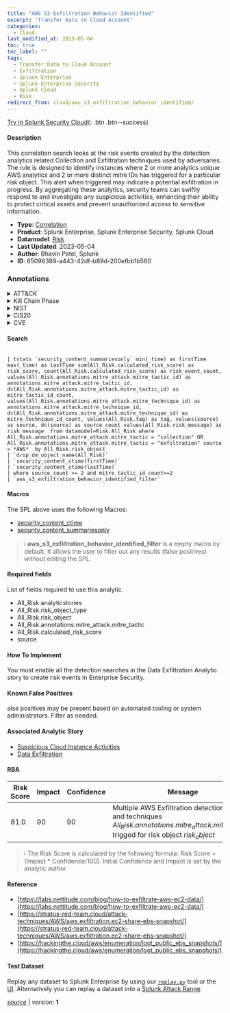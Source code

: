 ```yaml
---
title: "AWS S3 Exfiltration Behavior Identified"
excerpt: "Transfer Data to Cloud Account"
categories:
  - Cloud
last_modified_at: 2023-05-04
toc: true
toc_label: ""
tags:
  - Transfer Data to Cloud Account
  - Exfiltration
  - Splunk Enterprise
  - Splunk Enterprise Security
  - Splunk Cloud
  - Risk
redirect_from: cloud/aws_s3_exfiltration_behavior_identified/
---
```




[Try in Splunk Security Cloud](https://www.splunk.com/en_us/cyber-security.html){: .btn .btn--success}

#### Description

This correlation search looks at the risk events created by the detection analytics related Collection and Exfiltration techniques used by adversaries. The rule is designed to identify instances where 2 or more analytics unique AWS analytics and 2 or more distinct mitre IDs has triggered for a particular risk object. This alert when triggered may indicate a potential exfiltration in progress. By aggregating these analytics, security teams can swiftly respond to and investigate any suspicious activities, enhancing their ability to protect critical assets and prevent unauthorized access to sensitive information.

- **Type**: [Correlation](https://github.com/splunk/security_content/wiki/Detection-Analytic-Types)
- **Product**: Splunk Enterprise, Splunk Enterprise Security, Splunk Cloud
- **Datamodel**: [Risk](https://docs.splunk.com/Documentation/CIM/latest/User/Risk)
- **Last Updated**: 2023-05-04
- **Author**: Bhavin Patel, Splunk
- **ID**: 85096389-a443-42df-b89d-200efbb1b560

### Annotations
<details>
  <summary>ATT&CK</summary>

<div markdown="1">

#### [ATT&CK](https://attack.mitre.org/)

| ID          | Technique   | Tactic         |
| ----------- | ----------- |--------------- |
| [T1537](https://attack.mitre.org/techniques/T1537/) | Transfer Data to Cloud Account | Exfiltration |

</div>
</details>


<details>
  <summary>Kill Chain Phase</summary>

<div markdown="1">

* Actions On Objectives


</div>
</details>


<details>
  <summary>NIST</summary>

<div markdown="1">

* DE.AE



</div>
</details>

<details>
  <summary>CIS20</summary>

<div markdown="1">

* CIS 10



</div>
</details>

<details>
  <summary>CVE</summary>

<div markdown="1">


</div>
</details>


#### Search

```

| tstats `security_content_summariesonly` min(_time) as firstTime max(_time) as lastTime sum(All_Risk.calculated_risk_score) as risk_score, count(All_Risk.calculated_risk_score) as risk_event_count, values(All_Risk.annotations.mitre_attack.mitre_tactic_id) as annotations.mitre_attack.mitre_tactic_id, dc(All_Risk.annotations.mitre_attack.mitre_tactic_id) as mitre_tactic_id_count, values(All_Risk.annotations.mitre_attack.mitre_technique_id) as annotations.mitre_attack.mitre_technique_id, dc(All_Risk.annotations.mitre_attack.mitre_technique_id) as mitre_technique_id_count, values(All_Risk.tag) as tag, values(source) as source, dc(source) as source_count values(All_Risk.risk_message) as risk_message  from datamodel=Risk.All_Risk where All_Risk.annotations.mitre_attack.mitre_tactic = "collection" OR All_Risk.annotations.mitre_attack.mitre_tactic = "exfiltration" source = *AWS*  by All_Risk.risk_object 
| `drop_dm_object_name(All_Risk)` 
| `security_content_ctime(firstTime)` 
| `security_content_ctime(lastTime)` 
| where source_count >= 2 and mitre_tactic_id_count>=2 
| `aws_s3_exfiltration_behavior_identified_filter`
```

#### Macros
The SPL above uses the following Macros:
* [security_content_ctime](https://github.com/splunk/security_content/blob/develop/macros/security_content_ctime.yml)
* [security_content_summariesonly](https://github.com/splunk/security_content/blob/develop/macros/security_content_summariesonly.yml)

> :information_source:
> **aws_s3_exfiltration_behavior_identified_filter** is a empty macro by default. It allows the user to filter out any results (false positives) without editing the SPL.



#### Required fields
List of fields required to use this analytic.
* All_Risk.analyticstories
* All_Risk.risk_object_type
* All_Risk.risk_object
* All_Risk.annotations.mitre_attack.mitre_tactic
* All_Risk.calculated_risk_score
* source



#### How To Implement
You must enable all the detection searches in the Data Exfiltration Analytic story to create risk events in Enterprise Security.
#### Known False Positives
alse positives may be present based on automated tooling or system administrators. Filter as needed.

#### Associated Analytic Story
* [Suspicious Cloud Instance Activities](/stories/suspicious_cloud_instance_activities)
* [Data Exfiltration](/stories/data_exfiltration)




#### RBA

| Risk Score  | Impact      | Confidence   | Message      |
| ----------- | ----------- |--------------|--------------|
| 81.0 | 90 | 90 | Multiple AWS Exfiltration detections $source$ and techniques $All_Risk.annotations.mitre_attack.mitre_tactic_id$ trigged for risk object $risk_object$ |


> :information_source:
> The Risk Score is calculated by the following formula: Risk Score = (Impact * Confidence/100). Initial Confidence and Impact is set by the analytic author.


#### Reference

* [https://labs.nettitude.com/blog/how-to-exfiltrate-aws-ec2-data/](https://labs.nettitude.com/blog/how-to-exfiltrate-aws-ec2-data/)
* [https://stratus-red-team.cloud/attack-techniques/AWS/aws.exfiltration.ec2-share-ebs-snapshot/](https://stratus-red-team.cloud/attack-techniques/AWS/aws.exfiltration.ec2-share-ebs-snapshot/)
* [https://hackingthe.cloud/aws/enumeration/loot_public_ebs_snapshots/](https://hackingthe.cloud/aws/enumeration/loot_public_ebs_snapshots/)



#### Test Dataset
Replay any dataset to Splunk Enterprise by using our [`replay.py`](https://github.com/splunk/attack_data#using-replaypy) tool or the [UI](https://github.com/splunk/attack_data#using-ui).
Alternatively you can replay a dataset into a [Splunk Attack Range](https://github.com/splunk/attack_range#replay-dumps-into-attack-range-splunk-server)




[*source*](https://github.com/splunk/security_content/tree/develop/detections/cloud/aws_s3_exfiltration_behavior_identified.yml) \| *version*: **1**